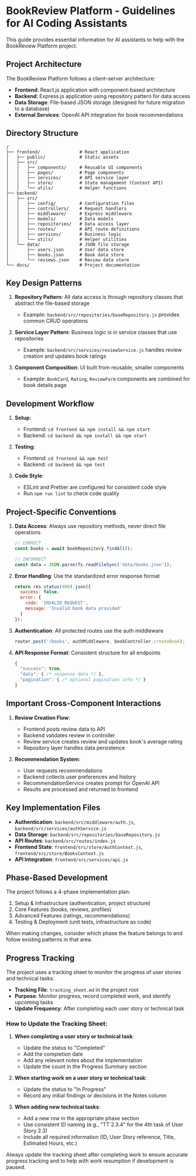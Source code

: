 # BookReview Platform - Guidelines for AI Coding Assistants

This guide provides essential information for AI assistants to help with the BookReview Platform project.

## Project Architecture

The BookReview Platform follows a client-server architecture:

- **Frontend**: React.js application with component-based architecture
- **Backend**: Express.js application using repository pattern for data access
- **Data Storage**: File-based JSON storage (designed for future migration to a database)
- **External Services**: OpenAI API integration for book recommendations

## Directory Structure

```
/
├── frontend/               # React application
│   ├── public/             # Static assets
│   ├── src/
│   │   ├── components/     # Reusable UI components 
│   │   ├── pages/          # Page components
│   │   ├── services/       # API service layer
│   │   ├── store/          # State management (Context API)
│   │   └── utils/          # Helper functions
├── backend/
│   ├── src/
│   │   ├── config/         # Configuration files
│   │   ├── controllers/    # Request handlers
│   │   ├── middleware/     # Express middleware
│   │   ├── models/         # Data models
│   │   ├── repositories/   # Data access layer
│   │   ├── routes/         # API route definitions
│   │   ├── services/       # Business logic
│   │   └── utils/          # Helper utilities
│   └── data/               # JSON file storage
│       ├── users.json      # User data store
│       ├── books.json      # Book data store
│       └── reviews.json    # Review data store
└── docs/                   # Project documentation
```

## Key Design Patterns

1. **Repository Pattern**: All data access is through repository classes that abstract the file-based storage
   - Example: `backend/src/repositories/baseRepository.js` provides common CRUD operations

2. **Service Layer Pattern**: Business logic is in service classes that use repositories
   - Example: `backend/src/services/reviewService.js` handles review creation and updates book ratings

3. **Component Composition**: UI built from reusable, smaller components
   - Example: `BookCard`, `Rating`, `ReviewForm` components are combined for book details page

## Development Workflow

1. **Setup**:
   - Frontend: `cd frontend && npm install && npm start`
   - Backend: `cd backend && npm install && npm start`

2. **Testing**:
   - Frontend: `cd frontend && npm test`
   - Backend: `cd backend && npm test`

3. **Code Style**:
   - ESLint and Prettier are configured for consistent code style
   - Run `npm run lint` to check code quality

## Project-Specific Conventions

1. **Data Access**: Always use repository methods, never direct file operations
   ```javascript
   // CORRECT
   const books = await bookRepository.findAll();
   
   // INCORRECT
   const data = JSON.parse(fs.readFileSync('data/books.json'));
   ```

2. **Error Handling**: Use the standardized error response format
   ```javascript
   return res.status(400).json({
     success: false,
     error: {
       code: 'INVALID_REQUEST',
       message: 'Invalid book data provided'
     }
   });
   ```

3. **Authentication**: All protected routes use the auth middleware
   ```javascript
   router.post('/books', authMiddleware, bookController.createBook);
   ```

4. **API Response Format**: Consistent structure for all endpoints
   ```javascript
   {
     "success": true,
     "data": { /* response data */ },
     "pagination": { /* optional pagination info */ }
   }
   ```

## Important Cross-Component Interactions

1. **Review Creation Flow**:
   - Frontend posts review data to API
   - Backend validates review in controller
   - Review service creates review and updates book's average rating
   - Repository layer handles data persistence

2. **Recommendation System**:
   - User requests recommendations
   - Backend collects user preferences and history
   - RecommendationService creates prompt for OpenAI API
   - Results are processed and returned to frontend

## Key Implementation Files

- **Authentication**: `backend/src/middleware/auth.js`, `backend/src/services/authService.js`
- **Data Storage**: `backend/src/repositories/baseRepository.js`
- **API Routes**: `backend/src/routes/index.js`
- **Frontend State**: `frontend/src/store/AuthContext.js`, `frontend/src/store/BooksContext.js`
- **API Integration**: `frontend/src/services/api.js`

## Phase-Based Development

The project follows a 4-phase implementation plan:
1. Setup & Infrastructure (authentication, project structure)
2. Core Features (books, reviews, profiles)
3. Advanced Features (ratings, recommendations)
4. Testing & Deployment (unit tests, infrastructure as code)

When making changes, consider which phase the feature belongs to and follow existing patterns in that area.

## Progress Tracking

The project uses a tracking sheet to monitor the progress of user stories and technical tasks:

- **Tracking File**: `tracking_sheet.md` in the project root
- **Purpose**: Monitor progress, record completed work, and identify upcoming tasks
- **Update Frequency**: After completing each user story or technical task

### How to Update the Tracking Sheet:

1. **When completing a user story or technical task**:
   - Update the status to "Completed"
   - Add the completion date
   - Add any relevant notes about the implementation
   - Update the count in the Progress Summary section

2. **When starting work on a user story or technical task**:
   - Update the status to "In Progress"
   - Record any initial findings or decisions in the Notes column

3. **When adding new technical tasks**:
   - Add a new row in the appropriate phase section
   - Use consistent ID naming (e.g., "TT 2.3.4" for the 4th task of User Story 2.3)
   - Include all required information (ID, User Story reference, Title, Estimated Hours, etc.)

Always update the tracking sheet after completing work to ensure accurate progress tracking and to help with work resumption if development is paused.
